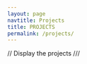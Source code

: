 ```yaml
---
layout: page
navtitle: Projects
title: PROJECTS
permalink: /projects/
---
```


// Display the projects ///
